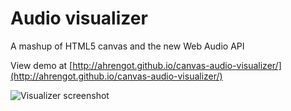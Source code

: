 Audio visualizer
=======================

A mashup of HTML5 canvas and the new Web Audio API

View demo at [http://ahrengot.github.io/canvas-audio-visualizer/](http://ahrengot.github.io/canvas-audio-visualizer/)

![Visualizer screenshot](http://f.cl.ly/items/0K282T1V1a2D2i3M3V1o/visualizer.png)

